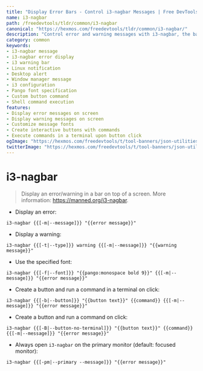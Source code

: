 ```yaml
---
title: "Display Error Bars - Control i3-nagbar Messages | Free DevTools"
name: i3-nagbar
path: /freedevtools/tldr/common/i3-nagbar
canonical: "https://hexmos.com/freedevtools/tldr/common/i3-nagbar/"
description: "Control error and warning messages with i3-nagbar, the bar display tool for i3 window manager. Customize message types and actions. Free online tool, no registration required."
category: common
keywords:
- i3-nagbar message
- i3-nagbar error display
- i3 warning bar
- Linux notification
- Desktop alert
- Window manager message
- i3 configuration
- Pango font specification
- Custom button command
- Shell command execution
features:
- Display error messages on screen
- Display warning messages on screen
- Customize message fonts
- Create interactive buttons with commands
- Execute commands in a terminal upon button click
ogImage: "https://hexmos.com/freedevtools/t/tool-banners/json-utilities-banner.png"
twitterImage: "https://hexmos.com/freedevtools/t/tool-banners/json-utilities-banner.png"
---
```


# i3-nagbar

> Display an error/warning in a bar on top of a screen.
> More information: <https://manned.org/i3-nagbar>.

- Display an error:

`i3-nagbar {{[-m|--message]}} "{{error message}}"`

- Display a warning:

`i3-nagbar {{[-t|--type]}} warning {{[-m|--message]}} "{{warning message}}"`

- Use the specified font:

`i3-nagbar {{[-f|--font]}} "{{pango:monospace bold 9}}" {{[-m|--message]}} "{{error message}}"`

- Create a button and run a command in a terminal on click:

`i3-nagbar {{[-b|--button]}} "{{button text}}" {{command}} {{[-m|--message]}} "{{error message}}"`

- Create a button and run a command on click:

`i3-nagbar {{[-B|--button-no-terminal]}} "{{button text}}" {{command}} {{[-m|--message]}} "{{error message}}"`

- Always open `i3-nagbar` on the primary monitor (default: focused monitor):

`i3-nagbar {{[-pm|--primary --message]}} "{{error message}}"`
